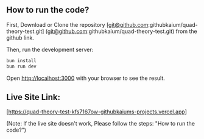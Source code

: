 ## How to run the code?

First, Download or Clone the repository [git@github.com:githubkaium/quad-theory-test.git] (git@github.com:githubkaium/quad-theory-test.git) from the github link.

Then, run the development server:

```bash
bun install
bun run dev
```

Open [http://localhost:3000](http://localhost:3000) with your browser to see the result.

## Live Site Link:

[https://quad-theory-test-kfs7167ow-githubkaiums-projects.vercel.app]

(Note: If the live site doesn't work, Please follow the steps: "How to run the code?")

